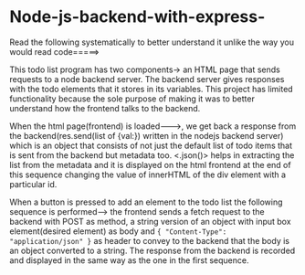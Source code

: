 # Node-js-backend-with-express-
Read the following systematically to better understand it unlike the way you would read code=====>

This todo list program has two components-> an HTML page that sends requests to a node backend server. The backend server gives responses with the todo elements that it stores in its variables. This project has limited functionality because the sole purpose of making it was to better understand how the frontend talks to the backend.

When the html page(frontend) is loaded--->, we get back a response from the backend(res.send(list of {val:<todo item>}) written in the nodejs backend server) which is an object that consists of not just the default list of todo items that is sent from the backend but metadata too. <.json()> helps in extracting the list from the metadata and it is displayed on the html frontend at the end of this sequence changing the value of innerHTML of the div element with a particular id.



When a button is pressed to add an element to the todo list the following sequence is performed--> the frontend sends a fetch request to the backend with POST as method, a string version of an object with input box element(desired element) as body and `{ "Content-Type": "application/json" }` as header to convey to the backend that the body is an object converted to a string. The response from the backend is recorded and displayed in the same way as the one in the first sequence.
